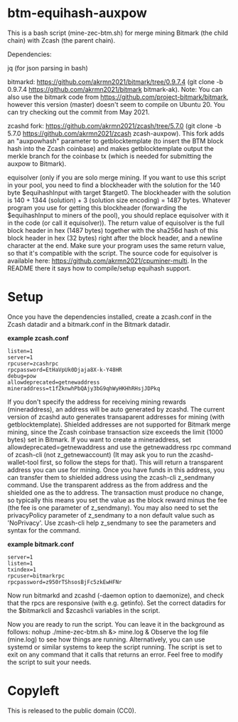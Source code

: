 # btm-equihash-auxpow

This is a bash script (mine-zec-btm.sh) for merge mining Bitmark (the child chain) with Zcash (the parent chain).

Dependencies:

jq (for json parsing in bash)

bitmarkd: https://github.com/akrmn2021/bitmark/tree/0.9.7.4 (git clone -b 0.9.7.4 https://github.com/akrmn2021/bitmark bitmark-ak). Note: You can also use the bitmark code from https://github.com/project-bitmark/bitmark, however this version (master) doesn't seem to compile on Ubuntu 20. You can try checking out the commit from May 2021.

zcashd fork: https://github.com/akrmn2021/zcash/tree/5.7.0 (git clone -b 5.7.0 https://github.com/akrmn2021/zcash zcash-auxpow). This fork adds an "auxpowhash" parameter to getblocktemplate (to insert the BTM block hash into the Zcash coinbase) and makes getblocktemplate output the merkle branch for the coinbase tx (which is needed for submitting the auxpow to Bitmark).

equisolver (only if you are solo merge mining. If you want to use this script in your pool, you need to find a blockheader with the solution for the 140 byte $equihashInput with target $target0. The blockheader with the solution is 140 + 1344 (solution) + 3 (solution size encoding) = 1487 bytes. Whatever program you use for getting this blockheader (forwarding the $equihashInput to miners of the pool), you should replace equisolver with it in the code (or call it equisolver)). The return value of equisolver is the full block header in hex (1487 bytes) together with the sha256d hash of this block header in hex (32 bytes) right after the block header, and a newline character at the end. Make sure your program uses the same return value, so that it's compatible with the script. The source code for equisolver is available here: https://github.com/akrmn2021/cpuminer-multi. In the README there it says how to compile/setup equihash support.

# Setup

Once you have the dependencies installed, create a zcash.conf in the Zcash datadir and a bitmark.conf in the Bitmark datadir.

**example zcash.conf**
```
listen=1
server=1
rpcuser=zcashrpc
rpcpassword=EtHaVpUk0Djaja8X-k-Y48HR
debug=pow
allowdeprecated=getnewaddress
mineraddress=t1fZknwhPbQAjy3bG9qhWyHKHhRHsjJDPkq
```

If you don't specify the address for receiving mining rewards (mineraddress), an address will be auto generated by zcashd. The current version of zcashd auto generates transaparent addresses for mining (with getblocktemplate). Shielded addresses are not supported for Bitmark merge mining, since the Zcash coinbase transaction size exceeds the limit (1000 bytes) set in Bitmark. If you want to create a mineraddress, set allowdeprecated=getnewaddress and use the getnewaddress rpc command of zcash-cli (not z_getnewaccount) (It may ask you to run the zcashd-wallet-tool first, so follow the steps for that). This will return a transparent address you can use for mining. Once you have funds in this address, you can transfer them to shielded address using the zcash-cli z_sendmany command. Use the transparent address as the from address and the shielded one as the to address. The transaction must produce no change, so typically this means you set the value as the block reward minus the fee (the fee is one parameter of z_sendmany). You may also need to set the privacyPolicy parameter of z_sendmany to a non default value such as 'NoPrivacy'. Use zcash-cli help z_sendmany to see the parameters and syntax for the command.

**example bitmark.conf**
```
server=1
listen=1
txindex=1
rpcuser=bitmarkrpc
rpcpassword=z950rTShsosBjFc5zkEwHFNr
```

Now run bitmarkd and zcashd (-daemon option to daemonize), and check that the rpcs are responsive (with e.g. getinfo). Set the correct datadirs for the $bitmarkcli and $zcashcli variables in the script.

Now you are ready to run the script. You can leave it in the background as follows:
nohup ./mine-zec-btm.sh &> mine.log &
Observe the log file (mine.log) to see how things are running. Alternatively, you can use systemd or similar systems to keep the script running. The script is set to exit on any command that it calls that returns an error. Feel free to modify the script to suit your needs.

# Copyleft

This is released to the public domain (CC0).
